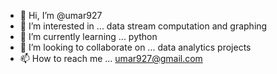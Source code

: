- 👋 Hi, I’m @umar927
- 👀 I’m interested in ... data stream computation and graphing
- 🌱 I’m currently learning ... python
- 💞️ I’m looking to collaborate on ... data analytics projects
- 📫 How to reach me ... umar927@gmail.com

<!---
umar927/umar927 is a ✨ special ✨ repository because its `README.md` (this file) appears on your GitHub profile.
You can click the Preview link to take a look at your changes.
--->
